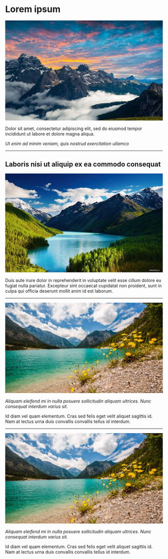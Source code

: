 <div class='headline'><h1>Lorem ipsum</h1> </div>

<div class='sample'><img src='https://github.com/m-soro/test1/blob/main/files/1.jpeg?raw=true'></div>

Dolor sit amet, consectetur adipiscing elit, sed do eiusmod tempor incididunt ut labore et dolore
magna aliqua.

*Ut enim ad minim veniam, quis nostrud exercitation ullamco*

---

## Laboris nisi ut aliquip ex ea commodo consequat

<div class="picture2"><img src='https://github.com/m-soro/test1/blob/main/files/2.jpeg?raw=true'></div>

Duis aute irure dolor in reprehenderit in voluptate velit esse cillum dolore eu fugiat nulla pariatur. Excepteur sint occaecat cupidatat non proident, sunt in culpa qui officia deserunt mollit anim id est laborum.

---

<div class='picture3'><img src='https://github.com/m-soro/test1/blob/main/files/3.jpeg?raw=true'></div>

*Aliquam eleifend mi in nulla posuere sollicitudin aliquam ultrices. Nunc consequat interdum varius sit.*

Id diam vel quam elementum. Cras sed felis eget velit aliquet sagittis id. Nam at lectus urna duis convallis convallis tellus id interdum.


---

<div class='picture4'><img src='https://github.com/m-soro/test1/blob/main/files/3.jpeg?raw=true'></div>

*Aliquam eleifend mi in nulla posuere sollicitudin aliquam ultrices. Nunc consequat interdum varius sit.*

Id diam vel quam elementum. Cras sed felis eget velit aliquet sagittis id. Nam at lectus urna duis convallis convallis tellus id interdum.
